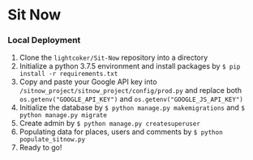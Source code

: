 # Sit Now

### Local Deployment
1. Clone the `lightcoker/Sit-Now` repository into a directory
2. Initialize a python 3.7.5 environment and install packages by `$ pip install -r requirements.txt`
3. Copy and paste your Google API key into `/sitnow_project/sitnow_project/config/prod.py` and replace both `os.getenv("GOOGLE_API_KEY")` and `os.getenv("GOOGLE_JS_API_KEY")`
4. Initialize the database by `$ python manage.py makemigrations` and `$ python manage.py migrate`
5. Create admin by `$ python manage.py createsuperuser`
6. Populating data for places, users and comments by `$ python populate_sitnow.py`
7. Ready to go!
